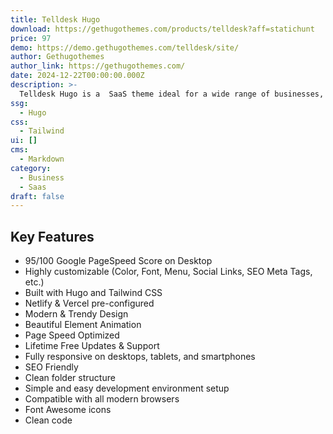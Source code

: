 ```yaml
---
title: Telldesk Hugo
download: https://gethugothemes.com/products/telldesk?aff=statichunt
price: 97
demo: https://demo.gethugothemes.com/telldesk/site/
author: Gethugothemes
author_link: https://gethugothemes.com/
date: 2024-12-22T00:00:00.000Z
description: >-
  Telldesk Hugo is a  SaaS theme ideal for a wide range of businesses, startups, and agencies. Featuring over 11+ pre-designed pages, Telldesk provides everything you need to build a professional and eye-catching website that sets you apart from the competition.
ssg:
  - Hugo
css:
  - Tailwind
ui: []
cms:
  - Markdown
category:
  - Business
  - Saas
draft: false
---
```


## Key Features

- 95/100 Google PageSpeed Score on Desktop
- Highly customizable (Color, Font, Menu, Social Links, SEO Meta Tags, etc.)
- Built with Hugo and Tailwind CSS
- Netlify & Vercel pre-configured
- Modern & Trendy Design
- Beautiful Element Animation
- Page Speed Optimized
- Lifetime Free Updates & Support
- Fully responsive on desktops, tablets, and smartphones
- SEO Friendly
- Clean folder structure
- Simple and easy development environment setup
- Compatible with all modern browsers
- Font Awesome icons
- Clean code
